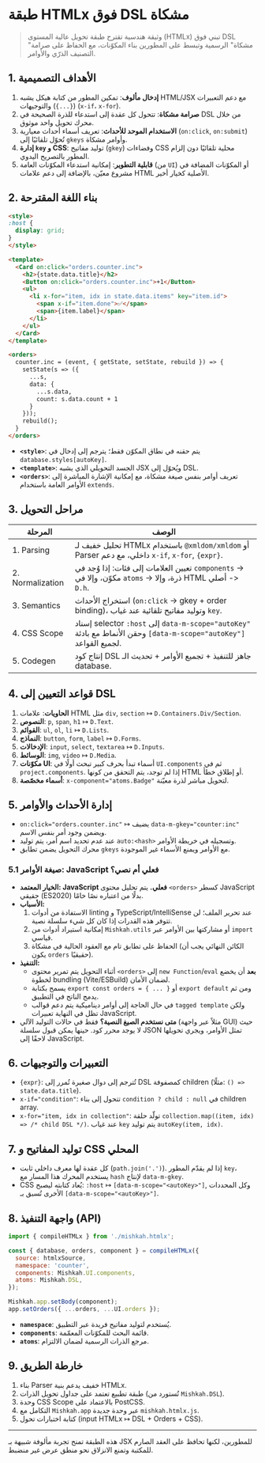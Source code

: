 # طبقة HTMLx فوق DSL مشكاة

> وثيقة هندسية تقترح طبقة تحويل عالية المستوى (HTMLx) تبني فوق DSL "مشكاة" الرسمية وتبسط على المطورين بناء المكوّنات، مع الحفاظ على صرامة التصنيف الذرّي والأوامر.

## 1. الأهداف التصميمية

1. **إدخال مألوف**: تمكين المطور من كتابة هيكل يشبه HTML/JSX مع دعم التعبيرات (`{...}`) والتوجيهات (`x-if`، `x-for`).
2. **صرامة مشكاة**: تتحول كل عقدة إلى استدعاء للذرة الصحيحة في DSL من خلال محرك تحويل واحد موثوق.
3. **الاستخدام الموحد للأحداث**: تعريف أسماء أحداث معيارية (`on:click`, `on:submit`) تُحوّل تلقائيًا إلى `gkeys` وأوامر مشكاة.
4. **إدارة `key` و CSS**: توليد مفاتيح (`gkey`) وفضاءات CSS محلية تلقائيًا دون إلزام المطور بالتصريح اليدوي.
5. **قابلية التطوير**: إمكانية استدعاء المكوّنات العامة (من `UI`) أو المكوّنات المضافة في مشروع معيّن، بالإضافة إلى دعم علامات HTML الأصلية كخيار أخير.

## 2. بناء اللغة المقترحة

```html
<style>
:host {
  display: grid;
}
</style>

<template>
  <Card on:click="orders.counter.inc">
    <h2>{state.data.title}</h2>
    <Button on:click="orders.counter.inc">+1</Button>
    <ul>
      <li x-for="item, idx in state.data.items" key="item.id">
        <span x-if="item.done">✅</span>
        <span>{item.label}</span>
      </li>
    </ul>
  </Card>
</template>

<orders>
  counter.inc = (event, { getState, setState, rebuild }) => {
    setState(s => ({
      ...s,
      data: {
        ...s.data,
        count: s.data.count + 1
      }
    }));
    rebuild();
  }
</orders>
```

- **`<style>`**: يتم حقنه في نطاق المكوّن فقط؛ يترجم إلى إدخال في `database.styles[autoKey]`.
- **`<template>`**: الجسد التحويلي الذي يشبه JSX ويُحوّل إلى DSL.
- **`<orders>`**: تعريف أوامر بنفس صيغة مشكاة، مع إمكانية الإشارة المباشرة إلى الأوامر العامة باستخدام `extends`.

## 3. مراحل التحويل

| المرحلة | الوصف |
| --- | --- |
| 1. Parsing | تحليل خفيف لـ HTMLx باستخدام `@xmldom/xmldom` أو Parser داخلي، مع دعم `x-if`, `x-for`, `{expr}`. |
| 2. Normalization | تعيين العلامات إلى فئات: إذا وُجد في `components` -> مكوّن، وإلا في `atoms` -> ذرة، وإلا HTML أصلي -> `D.h`. |
| 3. Semantics | استخراج الأحداث (`on:click` → gkey + order binding)، وتوليد مفاتيح تلقائية عند غياب `key`. |
| 4. CSS Scope | إسناد selector `:host` إلى `data-m-scope="autoKey"` وحقن الأنماط مع بادئة `[data-m-scope="autoKey"]` لجميع القواعد. |
| 5. Codegen | إنتاج كود DSL جاهز للتنفيذ + تجميع الأوامر + تحديث الـ database. |

## 4. قواعد التعيين إلى DSL

1. **الحاويات**: علامات HTML مثل `div`, `section` ↦ `D.Containers.Div/Section`.
2. **النصوص**: `p`, `span`, `h1` ↦ `D.Text`.
3. **القوائم**: `ul`, `ol`, `li` ↦ `D.Lists`.
4. **النماذج**: `button`, `form`, `label` ↦ `D.Forms`.
5. **الإدخالات**: `input`, `select`, `textarea` ↦ `D.Inputs`.
6. **الوسائط**: `img`, `video` ↦ `D.Media`.
7. **مكوّنات UI**: أسماء تبدأ بحرف كبير تبحث أولًا في `UI.components` ثم في `project.components`. إذا لم توجد، يتم التحقق من كونها HTML أو إطلاق خطأ.
8. **أسماء مخصّصة**: `x-component="atoms.Badge"` لتحويل مباشر لذرة معيّنة.

## 5. إدارة الأحداث والأوامر

- `on:click="orders.counter.inc"` ↦ يضيف `data-m-gkey="counter:inc"` ويضمن وجود أمر بنفس الاسم.
- عند عدم تحديد اسم أمر، يتم توليد `auto:<hash>` وتسجيله في خريطة الأوامر.
- محرك التحويل يضمن تطابق `gkeys` مع الأوامر ويمنع الأسماء غير الموجودة.

### 5.1 صيغة الأوامر: JavaScript فعلي أم نصي؟

- **الخيار المعتمد: JavaScript فعلي.** يتم تحليل محتوى `<orders>` كسطر JavaScript حقيقي (ES2020) بدلًا من اعتباره نصًا خامًا.
- **الأسباب:**
  1. الاستفادة من أدوات linting و TypeScript/IntelliSense عند تحرير الملف؛ لن تتوفر هذه القدرات إذا كان كل شيء سلسلة نصية.
  2. إمكانية استيراد أدوات من `Mishkah.utils` أو مشاركتها بين الأوامر عبر `import` قياسي.
  3. الحفاظ على تطابق تام مع العقود الحالية في مشكاة (الكائن النهائي يجب أن يكون `orders` حقيقيًا).
- **التنفيذ:**
  - أثناء التحويل يتم تمرير محتوى `<orders>` إلى `new Function`/`eval` **بعد** أن يخضع لخطوة bundling (Vite/ESBuild) لضمان الأمان.
  - يسمح بكتابة `export const orders = { ... }` أو `export default` ومن ثم يدمج الناتج في التطبيق.
  - في حال الحاجة إلى أوامر ديناميكية يتم دعم قوالب `tagged template` ولكن تظل في النهاية تعبيرات JavaScript.
- **متى نستخدم الصيغ النصية؟** فقط في حالات التوليد الآلي (مثلاً عبر واجهة GUI) حيث لا يوجد محرر كود. حينها يمكن قبول سلسلة JSON تمثل الأوامر، ويجري تحويلها لاحقًا إلى JavaScript.

## 6. التعبيرات والتوجيهات

- `{expr}`: تُترجم إلى دوال صغيرة تُمرر إلى DSL كمصفوفة children (مثلًا: `() => state.data.title`).
- `x-if="condition"`: تتحول إلى بناء `condition ? child : null` في children array.
- `x-for="item, idx in collection"`: تولّد حلقة `collection.map((item, idx) => /* child DSL */)`. عند غياب `key` يتم توليد `autoKey(item, idx)`.

## 7. توليد المفاتيح و CSS المحلي

- كل عقدة لها معرف داخلي ثابت (`path.join('.')`). إذا لم يقدّم المطور `key`، يستخدم المحرك هذا المسار مع `hash` لإنتاج `data-m-gkey`.
- CSS يُعاد كتابته ليصبح: `:host` ↦ `[data-m-scope="<autoKey>"]`, وكل المحددات الأخرى تُسبق بـ `[data-m-scope="<autoKey>"]`.

## 8. واجهة التنفيذ (API)

```javascript
import { compileHTMLx } from './mishkah.htmlx';

const { database, orders, component } = compileHTMLx({
  source: htmlxSource,
  namespace: 'counter',
  components: Mishkah.UI.components,
  atoms: Mishkah.DSL,
});

Mishkah.app.setBody(component);
app.setOrders({ ...orders, ...UI.orders });
```

- **`namespace`**: يُستخدم لتوليد مفاتيح فريدة عبر التطبيق.
- **`components`**: قائمة البحث للمكوّنات المعمّمة.
- **`atoms`**: مرجع الذرات الرسمية لضمان الالتزام.

## 9. خارطة الطريق

1. بناء Parser خفيف يدعم بنية HTMLx.
2. طبقة تطبيع تعتمد على جداول تحويل الذرات (تُستورد من `Mishkah.DSL`).
3. وحدة CSS Scope بالاعتماد على PostCSS.
4. التكامل مع `Mishkah.app` عبر وحدة جديدة `mishkah.htmlx.js`.
5. كتابة اختبارات تحول (input HTMLx ↦ DSL + Orders + CSS).

---

هذه الطبقة تمنح تجربة مألوفة شبيهة بـ JSX للمطورين، لكنها تحافظ على العقد الصارم للمكتبة وتمنع الانزلاق نحو منطق عرض غير منضبط.
